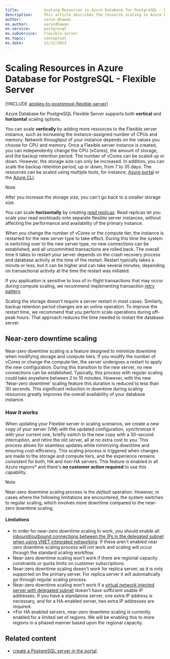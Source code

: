 ```yaml
---
title:           Scaling Resources in Azure Database for PostgreSQL - Flexible Server
description:     This article describes the resource scaling in Azure Database for PostgreSQL - Flexible Server.
author:          varun-dhawan
ms.author:       varundhawan
ms.service:      postgresql
ms.subservice:   flexible-server
ms.topic:        conceptual
ms.date:         12/12/2023
---
```


# Scaling Resources in Azure Database for PostgreSQL - Flexible Server

[!INCLUDE [applies-to-postgresql-flexible-server](../includes/applies-to-postgresql-flexible-server.md)]

Azure Database for PostgreSQL Flexible Server supports both **vertical** and **horizontal** scaling options.

You can scale **vertically** by adding more resources to the Flexible server instance, such as increasing the instance-assigned number of CPUs and memory. Network throughput of your instance depends on the values you choose for CPU and memory. Once a Flexible server instance is created, you can independently change the CPU (vCores), the amount of storage, and the backup retention period. The number of vCores can be scaled up or down. However, the storage size can only be increased. In addition, you can scale the backup retention period, up or down, from 7 to 35 days. The resources can be scaled using multiple tools, for instance,  [Azure portal](./quickstart-create-server-portal.md) or the [Azure CLI](./quickstart-create-server-cli.md).

> [!NOTE]  
> After you increase the storage size, you can't go back to a smaller storage size.

You can scale **horizontally** by creating [read replicas](./concepts-read-replicas.md). Read replicas let you scale your read workloads onto separate flexible server instances, without affecting the performance and availability of the primary instance.

When you change the number of vCores or the compute tier, the instance is restarted for the new server type to take effect. During this time the system is switching over to the new server type, no new connections can be established, and all uncommitted transactions are rolled back. The overall time it takes to restart your server depends on the crash recovery process and database activity at the time of the restart. Restart typically takes a minute or less, but it can be higher and can take several minutes, depending on transactional activity at the time the restart was initiated.

If you application is sensitive to loss of in-flight transactions that may occur during compute scaling, we recommend implementing transaction [retry pattern](../single-server/concepts-connectivity.md#handling-transient-errors).

Scaling the storage doesn't require a server restart in most cases. Similarly, backup retention period changes are an online operation. To improve the restart time, we recommend that you perform scale operations during off-peak hours. That approach reduces the time needed to restart the database server.

## Near-zero downtime scaling 

Near-zero downtime scaling is a feature designed to minimize downtime when modifying storage and compute tiers. If you modify the number of vCores or change the compute tier, the server undergoes a restart to apply the new configuration. During this transition to the new server, no new connections can be established. Typically, this process with regular scaling could take anywhere between 2 to 10 minutes. However, with the new 'Near-zero downtime' scaling feature this duration is reduced to less than 30 seconds. This significant reduction in downtime during scaling resources greatly improves the overall availability of your database instance.

### How it works

When updating your Flexible server in scaling scenarios, we create a new copy of your server (VM) with the updated configuration, synchronize it with your current one, briefly switch to the new copy with a 30-second interruption, and retire the old server, all at no extra cost to you. This process allows for seamless updates while minimizing downtime and ensuring cost-efficiency. This scaling process is triggered when changes are made to the storage and compute tiers, and the experience remains consistent for both, HA and non-HA servers. This feature is enabled in all Azure regions* and there's **no customer action required** to use this capability. 

> [!NOTE]
>  Near-zero downtime scaling process is the _default_ operation. However, in cases where the following limitations are encountered, the system switches to regular scaling, which involves more downtime compared to the near-zero downtime scaling.

#### Limitations 

- In order for near-zero downtime scaling to work, you should enable all [inbound/outbound connections between the IPs in the delegated subnet when using VNET integrated networking](../flexible-server/concepts-networking-private.md#virtual-network-concepts). If these aren't enabled near zero downtime scaling process will not work and scaling will occur through the standard scaling workflow.
- Near-zero downtime scaling won't work if there are regional capacity constraints or quota limits on customer subscriptions.
- Near-zero downtime scaling doesn't work for replica server, as it is only supported on the primary server. For replica server it will automatically go through regular scaling process.
- Near-zero downtime scaling won't work if a [virtual network injected server with delegated subnet](../flexible-server/concepts-networking-private.md#virtual-network-concepts) doesn't have sufficient usable IP addresses. If you have a standalone server, one extra IP address is necessary, and for a HA-enabled server, two extra IP addresses are required.
- *For HA enabled servers, near-zero downtime scaling is currently enabled for a limited set of regions. We will be enabling this to more regions in a phased manner based upon the regional capacity.

## Related content

- [create a PostgreSQL server in the portal](how-to-manage-server-portal.md).
